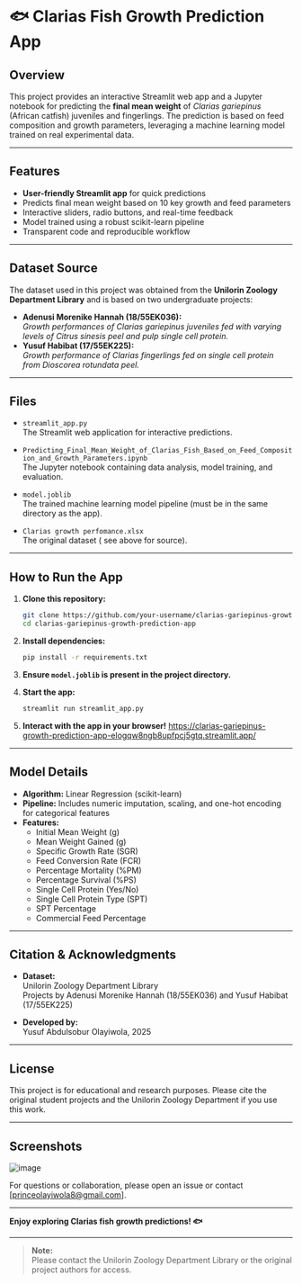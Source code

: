 
# 🐟 Clarias Fish Growth Prediction App

## Overview

This project provides an interactive Streamlit web app and a Jupyter notebook for predicting the **final mean weight** of *Clarias gariepinus* (African catfish) juveniles and fingerlings. The prediction is based on feed composition and growth parameters, leveraging a machine learning model trained on real experimental data.

---

## Features

- **User-friendly Streamlit app** for quick predictions
- Predicts final mean weight based on 10 key growth and feed parameters
- Interactive sliders, radio buttons, and real-time feedback
- Model trained using a robust scikit-learn pipeline
- Transparent code and reproducible workflow

---

## Dataset Source

The dataset used in this project was obtained from the **Unilorin Zoology Department Library** and is based on two undergraduate projects:

- **Adenusi Morenike Hannah (18/55EK036):**  
  *Growth performances of Clarias gariepinus juveniles fed with varying levels of Citrus sinesis peel and pulp single cell protein.*
- **Yusuf Habibat (17/55EK225):**  
  *Growth performance of Clarias fingerlings fed on single cell protein from Dioscorea rotundata peel.*

---

## Files

- `streamlit_app.py`  
  The Streamlit web application for interactive predictions.

- `Predicting_Final_Mean_Weight_of_Clarias_Fish_Based_on_Feed_Composition_and_Growth_Parameters.ipynb`  
  The Jupyter notebook containing data analysis, model training, and evaluation.

- `model.joblib`  
  The trained machine learning model pipeline (must be in the same directory as the app).

- `Clarias growth perfomance.xlsx`  
  The original dataset ( see above for source).

---

## How to Run the App

1. **Clone this repository:**
   ```bash
   git clone https://github.com/your-username/clarias-gariepinus-growth-prediction-app.git
   cd clarias-gariepinus-growth-prediction-app
   ```

2. **Install dependencies:**
   ```bash
   pip install -r requirements.txt
   ```

3. **Ensure `model.joblib` is present in the project directory.**

4. **Start the app:**
   ```bash
   streamlit run streamlit_app.py
   ```

5. **Interact with the app in your browser!**
https://clarias-gariepinus-growth-prediction-app-elogqw8ngb8upfpcj5gtq.streamlit.app/
---

## Model Details

- **Algorithm:** Linear Regression (scikit-learn)
- **Pipeline:** Includes numeric imputation, scaling, and one-hot encoding for categorical features
- **Features:**  
  - Initial Mean Weight (g)
  - Mean Weight Gained (g)
  - Specific Growth Rate (SGR)
  - Feed Conversion Rate (FCR)
  - Percentage Mortality (%PM)
  - Percentage Survival (%PS)
  - Single Cell Protein (Yes/No)
  - Single Cell Protein Type (SPT)
  - SPT Percentage
  - Commercial Feed Percentage

---

## Citation & Acknowledgments

- **Dataset:**  
  Unilorin Zoology Department Library  
  Projects by Adenusi Morenike Hannah (18/55EK036) and Yusuf Habibat (17/55EK225)

- **Developed by:**  
  Yusuf Abdulsobur Olayiwola, 2025

---

## License

This project is for educational and research purposes. Please cite the original student projects and the Unilorin Zoology Department if you use this work.

---

## Screenshots

![image](https://github.com/user-attachments/assets/26e4151d-d498-4acd-8661-917e91b2979b)


For questions or collaboration, please open an issue or contact [princeolayiwola8@gmail.com].

---

**Enjoy exploring Clarias fish growth predictions! 🐟**

---

> **Note:**  
>  Please contact the Unilorin Zoology Department Library or the original project authors for access.

